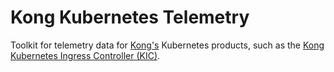 # Kong Kubernetes Telemetry

Toolkit for telemetry data for [Kong's][kong] Kubernetes products, such as the
[Kong Kubernetes Ingress Controller (KIC)][kic].

[kong]:https://github.com/kong
[kic]:https://github.com/kong/kubernetes-ingress-controller
